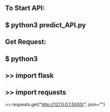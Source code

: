 **To Start API:**
-
$ python3 predict_API.py
-
**Get Request:**
-
$ python3
-
\>> import flask
-
\>> import requests
-
\>> requests.get("http://127.0.0.1:5000/", json="<json>")
